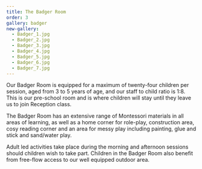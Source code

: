 ```yaml
---
title: The Badger Room
order: 3
gallery: badger
new-gallery:
  - Badger_1.jpg
  - Badger_2.jpg
  - Badger_3.jpg
  - Badger_4.jpg
  - Badger_5.jpg
  - Badger_6.jpg
  - Badger_7.jpg
---
```


Our Badger Room is equipped for a maximum of twenty-four children per session, aged from 3 to 5 years of age, and our staff to child ratio is 1:8. This is our pre-school room and is where children will stay until they leave us to join Reception class.

The Badger Room has an extensive range of Montessori materials in all areas of learning, as well as a home corner for role-play, construction area, cosy reading corner and an area for messy play including painting, glue and stick and sand/water play.

Adult led activities take place during the morning and afternoon sessions should children wish to take part. Children in the Badger Room also benefit from free-flow access to our well equipped outdoor area.